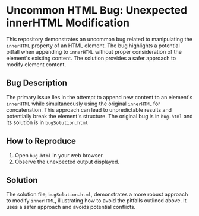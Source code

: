 # Uncommon HTML Bug: Unexpected innerHTML Modification

This repository demonstrates an uncommon bug related to manipulating the `innerHTML` property of an HTML element.  The bug highlights a potential pitfall when appending to `innerHTML` without proper consideration of the element's existing content.  The solution provides a safer approach to modify element content.

## Bug Description
The primary issue lies in the attempt to append new content to an element's `innerHTML` while simultaneously using the original `innerHTML` for concatenation.  This approach can lead to unpredictable results and potentially break the element's structure.  The original bug is in `bug.html` and its solution is in `bugSolution.html`

## How to Reproduce
1. Open `bug.html` in your web browser.
2. Observe the unexpected output displayed.

## Solution
The solution file, `bugSolution.html`, demonstrates a more robust approach to modify `innerHTML`, illustrating how to avoid the pitfalls outlined above.  It uses a safer approach and avoids potential conflicts. 
